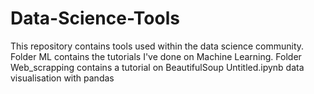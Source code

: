 # Data-Science-Tools
This repository contains tools used within the data science community.
Folder ML contains the tutorials I've done on Machine Learning.
Folder Web_scrapping contains a tutorial on BeautifulSoup
Untitled.ipynb data visualisation with pandas
